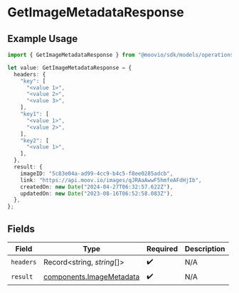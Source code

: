 # GetImageMetadataResponse

## Example Usage

```typescript
import { GetImageMetadataResponse } from "@moovio/sdk/models/operations";

let value: GetImageMetadataResponse = {
  headers: {
    "key": [
      "<value 1>",
      "<value 2>",
      "<value 3>",
    ],
    "key1": [
      "<value 1>",
      "<value 2>",
    ],
    "key2": [
      "<value 1>",
    ],
  },
  result: {
    imageID: "5c83e04a-ad99-4cc9-b4c5-f8ee0285adcb",
    link: "https://api.moov.io/images/qJRAaAwwF5hmfeAFdHjIb",
    createdOn: new Date("2024-04-27T06:32:57.622Z"),
    updatedOn: new Date("2023-08-16T06:52:58.083Z"),
  },
};
```

## Fields

| Field                                                                | Type                                                                 | Required                                                             | Description                                                          |
| -------------------------------------------------------------------- | -------------------------------------------------------------------- | -------------------------------------------------------------------- | -------------------------------------------------------------------- |
| `headers`                                                            | Record<string, *string*[]>                                           | :heavy_check_mark:                                                   | N/A                                                                  |
| `result`                                                             | [components.ImageMetadata](../../models/components/imagemetadata.md) | :heavy_check_mark:                                                   | N/A                                                                  |